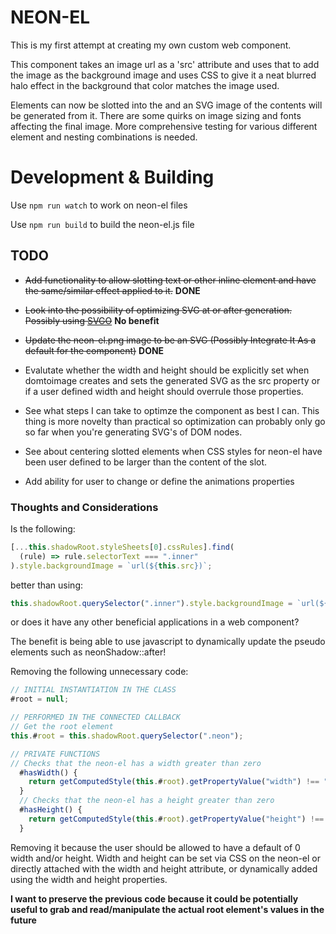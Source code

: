 # NEON-EL

This is my first attempt at creating my own custom web component.

This component <neon-el> takes an image url as a 'src' attribute and uses that to add the image as the background image and uses CSS to give it a neat blurred halo effect in the background that color matches the image used.

Elements can now be slotted into the <neon-el> and an SVG image of the contents will be generated from it. There are some quirks on image sizing and fonts affecting the final image. More comprehensive testing for various different element and nesting combinations is needed.

# Development & Building

Use `npm run watch` to work on neon-el files

Use `npm run build` to build the neon-el.js file

## TODO

- ~~Add functionality to allow slotting text or other inline element and have the same/similar effect applied to it.~~ **DONE**

- ~~Look into the possibility of optimizing SVG at or after generation. Possibly using [SVGO](https://github.com/svg/svgo)~~ **No benefit**

- ~~Update the neon-el.png image to be an SVG (Possibly Integrate It As a default for the component)~~ **DONE**

- Evalutate whether the width and height should be explicitly set when domtoimage creates and sets the generated SVG as the src property or if a user defined width and height should overrule those properties.

- See what steps I can take to optimze the component as best I can. This thing is more novelty than practical so optimization can probably only go so far when you're generating SVG's of DOM nodes.

- See about centering slotted elements when CSS styles for neon-el have been user defined to be larger than the content of the slot.

- Add ability for user to change or define the animations properties

### Thoughts and Considerations

Is the following:

```js
[...this.shadowRoot.styleSheets[0].cssRules].find(
  (rule) => rule.selectorText === ".inner"
).style.backgroundImage = `url(${this.src})`;
```

better than using:

```js
this.shadowRoot.querySelector(".inner").style.backgroundImage = `url(${this.src})`;
```

or does it have any other beneficial applications in a web component?

The benefit is being able to use javascript to dynamically update the pseudo elements such as neonShadow::after!

Removing the following unnecessary code:

```js
// INITIAL INSTANTIATION IN THE CLASS
#root = null;

// PERFORMED IN THE CONNECTED CALLBACK
// Get the root element
this.#root = this.shadowRoot.querySelector(".neon");

// PRIVATE FUNCTIONS
// Checks that the neon-el has a width greater than zero
  #hasWidth() {
    return getComputedStyle(this.#root).getPropertyValue("width") !== "0px";
  }
  // Checks that the neon-el has a height greater than zero
  #hasHeight() {
    return getComputedStyle(this.#root).getPropertyValue("height") !== "0px";
  }
```

Removing it because the user should be allowed to have a default of 0 width and/or height. Width and height can be set via CSS on the neon-el or directly attached with the width and height attribute, or dynamically added using the width and height properties.

**I want to preserve the previous code because it could be potentially useful to grab and read/manipulate the actual root element's values in the future**
